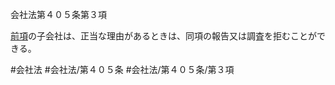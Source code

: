 会社法第４０５条第３項

[前項](会社法＿＿＿＿第４０５条第２項)の子会社は、正当な理由があるときは、同項の報告又は調査を拒むことができる。

#会社法
#会社法/第４０５条
#会社法/第４０５条/第３項

